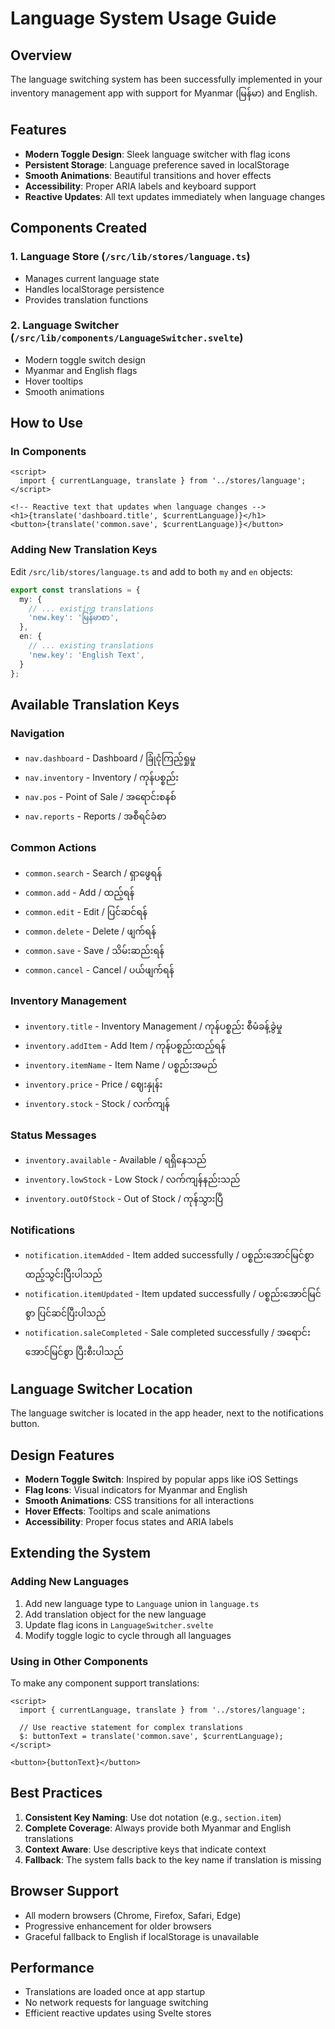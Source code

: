# Language System Usage Guide

## Overview
The language switching system has been successfully implemented in your inventory management app with support for Myanmar (မြန်မာ) and English.

## Features
- **Modern Toggle Design**: Sleek language switcher with flag icons
- **Persistent Storage**: Language preference saved in localStorage
- **Smooth Animations**: Beautiful transitions and hover effects
- **Accessibility**: Proper ARIA labels and keyboard support
- **Reactive Updates**: All text updates immediately when language changes

## Components Created

### 1. Language Store (`/src/lib/stores/language.ts`)
- Manages current language state
- Handles localStorage persistence
- Provides translation functions

### 2. Language Switcher (`/src/lib/components/LanguageSwitcher.svelte`)
- Modern toggle switch design
- Myanmar and English flags
- Hover tooltips
- Smooth animations

## How to Use

### In Components
```svelte
<script>
  import { currentLanguage, translate } from '../stores/language';
</script>

<!-- Reactive text that updates when language changes -->
<h1>{translate('dashboard.title', $currentLanguage)}</h1>
<button>{translate('common.save', $currentLanguage)}</button>
```

### Adding New Translation Keys
Edit `/src/lib/stores/language.ts` and add to both `my` and `en` objects:

```typescript
export const translations = {
  my: {
    // ... existing translations
    'new.key': 'မြန်မာစာ',
  },
  en: {
    // ... existing translations  
    'new.key': 'English Text',
  }
};
```

## Available Translation Keys

### Navigation
- `nav.dashboard` - Dashboard / ခြုံငုံကြည့်ရှုမှု
- `nav.inventory` - Inventory / ကုန်ပစ္စည်း
- `nav.pos` - Point of Sale / အရောင်းစနစ်
- `nav.reports` - Reports / အစီရင်ခံစာ

### Common Actions
- `common.search` - Search / ရှာဖွေရန်
- `common.add` - Add / ထည့်ရန်
- `common.edit` - Edit / ပြင်ဆင်ရန်
- `common.delete` - Delete / ဖျက်ရန်
- `common.save` - Save / သိမ်းဆည်းရန်
- `common.cancel` - Cancel / ပယ်ဖျက်ရန်

### Inventory Management
- `inventory.title` - Inventory Management / ကုန်ပစ္စည်း စီမံခန့်ခွဲမှု
- `inventory.addItem` - Add Item / ကုန်ပစ္စည်းထည့်ရန်
- `inventory.itemName` - Item Name / ပစ္စည်းအမည်
- `inventory.price` - Price / ဈေးနှုန်း
- `inventory.stock` - Stock / လက်ကျန်

### Status Messages
- `inventory.available` - Available / ရရှိနေသည်
- `inventory.lowStock` - Low Stock / လက်ကျန်နည်းသည်
- `inventory.outOfStock` - Out of Stock / ကုန်သွားပြီ

### Notifications
- `notification.itemAdded` - Item added successfully / ပစ္စည်းအောင်မြင်စွာ ထည့်သွင်းပြီးပါသည်
- `notification.itemUpdated` - Item updated successfully / ပစ္စည်းအောင်မြင်စွာ ပြင်ဆင်ပြီးပါသည်
- `notification.saleCompleted` - Sale completed successfully / အရောင်းအောင်မြင်စွာ ပြီးစီးပါသည်

## Language Switcher Location
The language switcher is located in the app header, next to the notifications button.

## Design Features
- **Modern Toggle Switch**: Inspired by popular apps like iOS Settings
- **Flag Icons**: Visual indicators for Myanmar and English
- **Smooth Animations**: CSS transitions for all interactions
- **Hover Effects**: Tooltips and scale animations
- **Accessibility**: Proper focus states and ARIA labels

## Extending the System

### Adding New Languages
1. Add new language type to `Language` union in `language.ts`
2. Add translation object for the new language
3. Update flag icons in `LanguageSwitcher.svelte`
4. Modify toggle logic to cycle through all languages

### Using in Other Components
To make any component support translations:

```svelte
<script>
  import { currentLanguage, translate } from '../stores/language';
  
  // Use reactive statement for complex translations
  $: buttonText = translate('common.save', $currentLanguage);
</script>

<button>{buttonText}</button>
```

## Best Practices

1. **Consistent Key Naming**: Use dot notation (e.g., `section.item`)
2. **Complete Coverage**: Always provide both Myanmar and English translations
3. **Context Aware**: Use descriptive keys that indicate context
4. **Fallback**: The system falls back to the key name if translation is missing

## Browser Support
- All modern browsers (Chrome, Firefox, Safari, Edge)
- Progressive enhancement for older browsers
- Graceful fallback to English if localStorage is unavailable

## Performance
- Translations are loaded once at app startup
- No network requests for language switching
- Efficient reactive updates using Svelte stores
